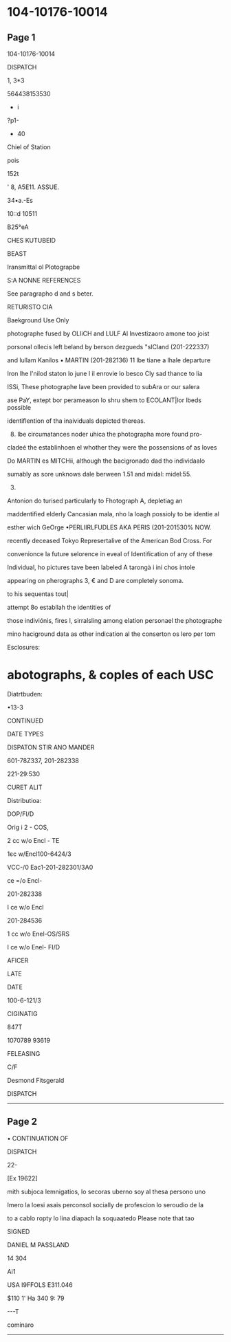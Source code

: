 # 104-10176-10014

## Page 1

104-10176-10014

DISPATCH

1, 3*3

564438153530

- i

?p1-

* 40

Chiel of Station

pois

152t

' 8, A5E11. ASSUE.

34•a.-Es

10::d 10511

B25°eA

CHES KUTUBEID

BEAST

Iransmittal ol Plotograpbe

S:A NONNE REFERENCES

See paragrapho d and s beter.

RETURISTO CIA

Baekground Use Only

photographe fused by OLIiCH and LULF Al Investizaoro amone too joist

porsonal ollecis left beland by berson dezgueds "sICland (201-222337)

and lullam Kanilos • MARTIN (201-282136) 11 lbe tiane a lhale departure

Iron lhe l'nilod staton lo june l il enrovie lo besco Cly sad thance to lia

ISSi, These photographe lave been provided to subAra or our salera

ase PaY, extept bor perameason lo shru shem to ECOLANT|lor lbeds possible

identiflention of tha inaividuals depicted thereas.

8. Ibe circumatances noder uhica the photographa more found pro-

cladeé the establinhoen el whother they were the possensions of as loves

Do MARTIN es MITCHii, although the bacigronado dad tho individaalo

sumably as sore unknows dale berween 1.51 and midal: midel:55.

3.

Antonion do turised particularly to Fhotograph A, depletiag an

maddentified elderly Cancasian mala, nho la loagh possioly to be identie al

esther wich GeOrge •PERLIIRLFUDLES AKA PERIS (201-201530% NOW.

recently deceased Tokyo Represertalive of the American Bod Cross. For

convenionce la future selorence in eveal of Identification of any of these

Individual, ho pictures tave been labeled A tarongà i ini chos intole

appearing on pherographs 3, € and D are completely sonoma.

to his sequentas tout|

attempt 8o establlah the identities of

those indiviónis, fires l, sirralsling among elation personael the photographe

mino haciground data as other indication al the conserton os lero per tom

Esclosures:

# abotographs, & coples of each USC

Diatrtbuden:

•13-3

CONTINUED

DATE TYPES

DISPATON STIR ANO MANDER

601-78Z337, 201-282338

221-29:530

CURET ALIT

Distributioa:

DOP/FI/D

Orig i 2 - COS,

2 cc w/o Encl - TE

1єс w/Encl100-6424/3

VCC-/0 Eac1-201-282301/3A0

ce =/o Encl-

201-282338

I ce w/o Encl

201-284536

1 cc w/o Enel-OS/SRS

I ce w/o Enel- FI/D

AFICER

LATE

DATE

100-6-121/3

CIGINATIG

847T

1070789 93619

FELEASING

C/F

Desmond Fitsgerald

DISPATCH

---

## Page 2

• CONTINUATION OF

DISPATCH

22-

[Ex 19622]

mith subjoca lemnigatios, lo secoras uberno soy al thesa persono uno

Imero la loesi asais perconsol socially de profescion lo seroudio de la

to a cablo ropty lo lina diapach la soquaatedo Please note that tao

SIGNED

DANIEL M PASSLAND

14 304

Ai1

USA I9FFOLS E311.046

$110 1' Ha 340 9: 79

---T

cominaro

---

